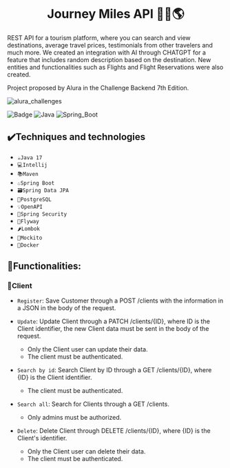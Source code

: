 <h1 align="center"> Journey Miles API 🛫🧳🌎 </h1>

REST API for a tourism platform, where you can search and view destinations, average travel prices, testimonials from other travelers and much more.
We created an integration with AI through CHATGPT for a feature that includes random description based on the destination. New entities and functionalities such as Flights and Flight Reservations were also created.

Project proposed by Alura in the Challenge Backend 7th Edition.

![alura_challenges](https://user-images.githubusercontent.com/83513696/235794427-a9e2c870-d132-41a4-9dd1-8122a6cf1c71.jpg)

![Badge](http://img.shields.io/static/v1?label=STATUS&message=EM%20DESENVOLVIMENTO&color=GREEN&style=for-the-badge)
![Java](https://camo.githubusercontent.com/80db829f48ed5c5c3d48d6a3d864ff175b0e6cc6c5a12fcceaf5e14396f2bd6c/68747470733a2f2f696d672e736869656c64732e696f2f7374617469632f76313f6c6162656c3d4a617661266d6573736167653d313726636f6c6f723d6f72616e6765267374796c653d666f722d7468652d6261646765266c6f676f3d6a617661)
![Spring_Boot](https://camo.githubusercontent.com/7abded8183b03ca2f54811488d9dbebaf3eb32c802535cee725fd073df18447a/68747470733a2f2f696d672e736869656c64732e696f2f7374617469632f76313f6c6162656c3d537072696e67626f6f74266d6573736167653d76332e312e3126636f6c6f723d627269676874677265656e267374796c653d666f722d7468652d6261646765266c6f676f3d737072696e67626f6f74)
## ✔️Techniques and technologies
- `☕Java 17`
- `💻Intellij`
- `📚Maven`
- `♨️Spring Boot`
- `🗃️Spring Data JPA`
- `🐘PostgreSQL`
- `💡OpenAPI`
- `🔐Spring Security`
- `🪽Flyway`
- `🌶️Lombok`
- `🧋Mockito`
- `🐋Docker`

## 🚀Functionalities:
### 👤Client

- `Register`: Save Customer through a POST /clients with the information in a JSON in the body of the request.

- `Update`: Update Client through a PATCH /clients/{ID}, where ID is the Client identifier, the new Client data must be sent in the body of the request.
     * Only the Client user can update their data. 
     * The client must be authenticated.

- `Search by id`: Search Client by ID through a GET /clients/{ID}, where {ID} is the Client identifier.
     * The client must be authenticated.

- `Search all`: Search for Clients through a GET /clients.
     * Only admins must be authorized.

- `Delete`: Delete Client through DELETE /clients/{ID}, where {ID} is the Client's identifier.
    * Only the Client user can delete their data. 
    * The client must be authenticated. 

